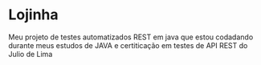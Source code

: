 # Lojinha
Meu projeto de testes automatizados REST em java que estou codadando durante meus estudos de JAVA e certiticação em testes de API REST do Julio de Lima
